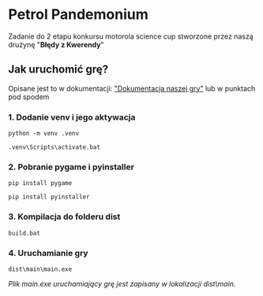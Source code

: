 # Petrol Pandemonium

Zadanie do 2 etapu konkursu motorola science cup stworzone przez naszą drużynę "**Błędy z Kwerendy**"

## Jak uruchomić grę?

Opisane jest to w dokumentacji: ["Dokumentacja naszej gry"](https://009822.xyz/wyscigi-dokumentacja/doku.php?id=start "Dokumentacja naszej gry") lub w punktach pod spodem

### 1. Dodanie venv i jego aktywacja

    python -m venv .venv

    .venv\Scripts\activate.bat

### 2. Pobranie pygame i pyinstaller

    pip install pygame

    pip install pyinstaller

### 3. Kompilacja do folderu dist

    build.bat

### 4. Uruchamianie gry

    dist\main\main.exe

_Plik main.exe uruchamiający grę jest zapisany w lokalizacji dist\main._
